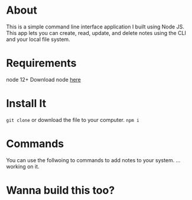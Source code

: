 # About
This is a simple command line interface application I built using Node JS. This app lets you can create, read, update, and delete notes using the CLI and your local file system. 

# Requirements
node 12+
Download node [here](https://nodejs.org/en/) 

# Install It
`git clone` or download the file to your computer. 
`npm i`
 
 # Commands 
 You can use the follwoing to commands to add notes to your system. 
 ... working on it.
# Wanna build this too? 
